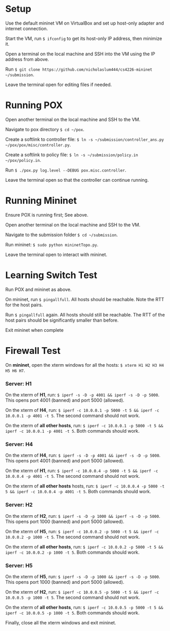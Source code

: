 # Setup

Use the default mininet VM on VirtualBox and set up host-only adapter and internet connection.

Start the VM, run `$ ifconfig` to get its host-only IP address, then minimize it.

Open a terminal on the local machine and SSH into the VM using the IP address from above.

Run `$ git clone https://github.com/nicholaslum444/cs4226-mininet ~/submission`.

Leave the terminal open for editing files if needed.


# Running POX

Open another terminal on the local machine and SSH to the VM.

Navigate to pox directory `$ cd ~/pox`.

Create a softlink to controller file: `$ ln -s ~/submission/controller_ans.py ~/pox/pox/misc/controller.py`.

Create a softlink to policy file: `$ ln -s ~/submission/policy.in ~/pox/policy.in`.

Run `$ ./pox.py log.level --DEBUG pox.misc.controller`.

Leave the terminal open so that the controller can continue running.


# Running Mininet

Ensure POX is running first; See above.

Open another terminal on the local machine and SSH to the VM.

Navigate to the submission folder `$ cd ~/submission`.

Run mininet: `$ sudo python mininetTopo.py`.

Leave the terminal open to interact with mininet.


# Learning Switch Test

Run POX and mininet as above.

On mininet, run `$ pingallfull`. All hosts should be reachable. Note the RTT for the host pairs.

Run `$ pingallfull` again. All hosts should still be reachable. The RTT of the host pairs should be significantly smaller than before.

Exit mininet when complete


# Firewall Test

On **mininet**, open the xterm windows for all the hosts: `$ xterm H1 H2 H3 H4 H5 H6 H7`.

### Server: H1
On the xterm of **H1**, run: `$ iperf -s -D -p 4001 && iperf -s -D -p 5000`. This opens port 4001 (banned) and port 5000 (allowed).

On the xterm of **H4**, run: `$ iperf -c 10.0.0.1 -p 5000 -t 5 && iperf -c 10.0.0.1 -p 4001 -t 5`. The second command should not work.

On the xterm of **all other hosts**, run: `$ iperf -c 10.0.0.1 -p 5000 -t 5 && iperf -c 10.0.0.1 -p 4001 -t 5`. Both commands should work.

### Server: H4
On the xterm of **H4**, run: `$ iperf -s -D -p 4001 && iperf -s -D -p 5000`. This opens port 4001 (banned) and port 5000 (allowed).

On the xterm of **H1**, run: `$ iperf -c 10.0.0.4 -p 5000 -t 5 && iperf -c 10.0.0.4 -p 4001 -t 5`. The second command should not work.

On the xterm of **all other hosts** hosts, run: `$ iperf -c 10.0.0.4 -p 5000 -t 5 && iperf -c 10.0.0.4 -p 4001 -t 5`. Both commands should work.

### Server: H2
On the xterm of **H2**, run: `$ iperf -s -D -p 1000 && iperf -s -D -p 5000`. This opens port 1000 (banned) and port 5000 (allowed).

On the xterm of **H5**, run: `$ iperf -c 10.0.0.2 -p 5000 -t 5 && iperf -c 10.0.0.2 -p 1000 -t 5`. The second command should not work.

On the xterm of **all other hosts**, run: `$ iperf -c 10.0.0.2 -p 5000 -t 5 && iperf -c 10.0.0.2 -p 1000 -t 5`. Both commands should work.

### Server: H5
On the xterm of **H5**, run: `$ iperf -s -D -p 1000 && iperf -s -D -p 5000`. This opens port 1000 (banned) and port 5000 (allowed).

On the xterm of **H2**, run: `$ iperf -c 10.0.0.5 -p 5000 -t 5 && iperf -c 10.0.0.5 -p 1000 -t 5`. The second command should not work.

On the xterm of **all other hosts**, run: `$ iperf -c 10.0.0.5 -p 5000 -t 5 && iperf -c 10.0.0.5 -p 1000 -t 5`. Both commands should work.

Finally, close all the xterm windows and exit mininet.
